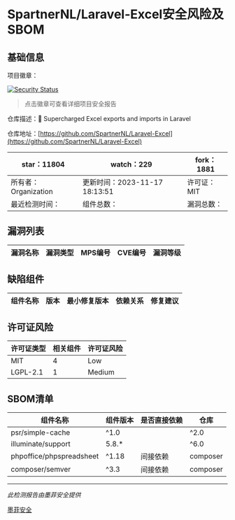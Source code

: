 # SpartnerNL/Laravel-Excel安全风险及SBOM

## 基础信息

项目徽章：

[![Security Status](https://www.murphysec.com/platform3/v31/badge/1725949787366182912.svg)](https://www.murphysec.com/console/report/1691878827833974784/1725949787366182912)

> 点击徽章可查看详细项目安全报告

仓库描述：🚀 Supercharged Excel exports and imports in Laravel

仓库地址：[https://github.com/SpartnerNL/Laravel-Excel](https://github.com/SpartnerNL/Laravel-Excel)

| star：11804 | watch：229 | fork：1881 |
| ----------- | -------------- | ------------ |
| 所有者：Organization | 更新时间：2023-11-17 18:13:51 | 许可证：MIT |
| 最近检测时间： | 组件总数： | 漏洞总数： |




## 漏洞列表

| 漏洞名称 | 漏洞类型 | MPS编号 | CVE编号 | 漏洞等级 |
| ------- | ------ | ------- | ------ | ----- |





## 缺陷组件

| 组件名称 | 版本 | 最小修复版本 | 依赖关系 | 修复建议 |
| -------- | ---- | ------------ | -------- | -------- |





## 许可证风险

| 许可证类型 | 相关组件 | 许可证风险 |
| ---------- | -------- | ---------- |
|MIT|4|Low|
|LGPL-2.1|1|Medium|




## SBOM清单

| 组件名称 | 组件版本 | 是否直接依赖 | 仓库 |
| -------- | -------- | ------------ | ---- |
|psr/simple-cache|^1.0||^2.0||^3.0|间接依赖|composer|
|illuminate/support|5.8.*||^6.0||^7.0||^8.0||^9.0||^10.0|间接依赖|composer|
|phpoffice/phpspreadsheet|^1.18|间接依赖|composer|
|composer/semver|^3.3|间接依赖|composer|


------

*此检测报告由墨菲安全提供*

[墨菲安全](www.murphysec.com)